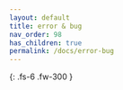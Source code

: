 ```yaml
---
layout: default
title: error & bug
nav_order: 98
has_children: true
permalink: /docs/error-bug
---
```


{: .fs-6 .fw-300 }
